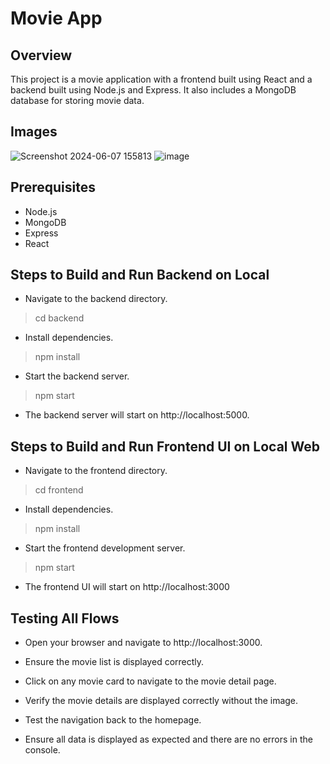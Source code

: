 # Movie App

## Overview

This project is a movie application with a frontend built using React and a backend built using Node.js and Express. It also includes a MongoDB database for storing movie data.

## Images
![Screenshot 2024-06-07 155813](https://github.com/AaryanRaj01/p-movie-page/assets/99470935/98b93156-132f-43ec-879f-fc31a3b17dfb)
![image](https://github.com/AaryanRaj01/p-movie-page/assets/99470935/99a82d55-6870-4a83-b21c-12a79e0db703)



## Prerequisites

- Node.js
- MongoDB
- Express
- React


## Steps to Build and Run Backend on Local
- Navigate to the backend directory.
> cd backend
- Install dependencies.
> npm install
- Start the backend server.
> npm start
- The backend server will start on http://localhost:5000.

## Steps to Build and Run Frontend UI on Local Web
- Navigate to the frontend directory.
> cd frontend
- Install dependencies.
> npm install
- Start the frontend development server.
> npm start
- The frontend UI will start on http://localhost:3000

## Testing All Flows
- Open your browser and navigate to http://localhost:3000.

- Ensure the movie list is displayed correctly.

- Click on any movie card to navigate to the movie detail page.

- Verify the movie details are displayed correctly without the image.

- Test the navigation back to the homepage.

- Ensure all data is displayed as expected and there are no errors in the console.
